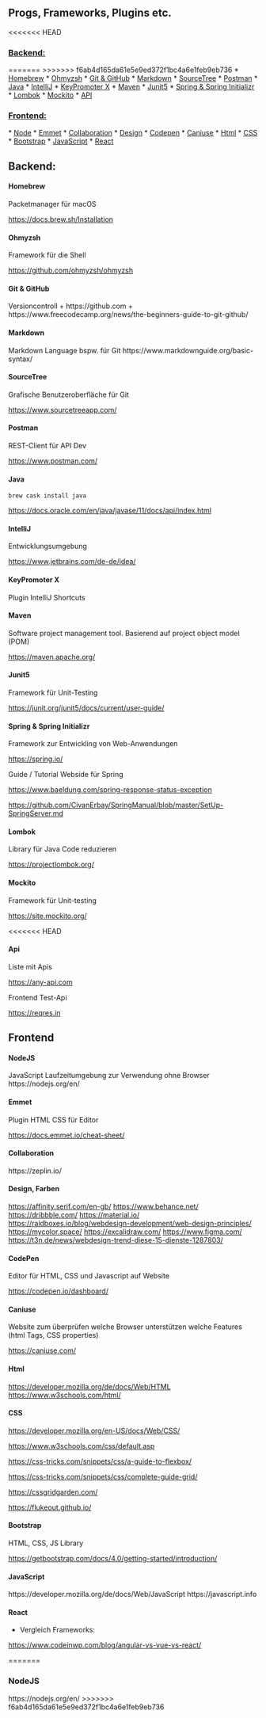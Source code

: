 ## Progs, Frameworks, Plugins etc.
 
<<<<<<< HEAD
 <h3><a href="#backend">Backend:</a></h3>
=======
>>>>>>> f6ab4d165da61e5e9ed372f1bc4a6e1feb9eb736
 * <a href="#homebrew">Homebrew</a>
 * <a href="#zsh">Ohmyzsh</a>
 * <a href="#git">Git & GitHub</a>
 * <a href="#markdown">Markdown</a>
 * <a href="#sourcetree">SourceTree</a>
 * <a href="#postman">Postman</a>
 * <a href="#java">Java</a>
 * <a href="#intelli">IntelliJ</a>
 * <a href="#keyx">KeyPromoter X</a>
 * <a href="#mvn">Maven</a>
 * <a href="#junit">Junit5</a>
 * <a href="#spring">Spring & Spring Initializr</a>
 * <a href="#lombok">Lombok</a>
 * <a href="#mockito">Mockito</a>
 * <a href="#api">API</a>

 
 <h3><a href="#frontend">Frontend:</a></h3>
 * <a href="#node">Node</a>
 * <a href="#emmet">Emmet</a>
 * <a href="#collab">Collaboration</a>
 * <a href="#design">Design</a>
 * <a href="#codepen">Codepen</a>
 * <a href="#caniuse">Caniuse</a>
 * <a href="#html">Html</a>
 * <a href="#css">CSS</a>
 * <a href="#bootstrap">Bootstrap</a>
 * <a href="#js">JavaScript</a>
 * <a href="#react">React</a>
 
 
 <h2 id="backend">Backend:</h2>
 
 <h4 id="homebrew">Homebrew</h4>
 Packetmanager für macOS
 
 https://docs.brew.sh/Installation
 
 <h4 id="zsh">Ohmyzsh</h4>
 Framework für die Shell
 
 https://github.com/ohmyzsh/ohmyzsh
 
 <h4 id="git">Git & GitHub</h4>
 Versioncontroll
 + https://github.com
 + https://www.freecodecamp.org/news/the-beginners-guide-to-git-github/
 
 <h4 id="markdown">Markdown</h4>
 Markdown Language bspw. für Git
 https://www.markdownguide.org/basic-syntax/
 
 <h4 id="sourcetree">SourceTree</h4>
 Grafische Benutzeroberfläche für Git
 
 https://www.sourcetreeapp.com/
 
 <h4 id="postman">Postman</h4>
 REST-Client für API Dev
 
 https://www.postman.com/
 
 <h4 id="java">Java</h4>
 
 <code>brew cask install java</code>
 
 https://docs.oracle.com/en/java/javase/11/docs/api/index.html
 
 
 <h4 id="intelli">IntelliJ</h4>
 Entwicklungsumgebung
 
 https://www.jetbrains.com/de-de/idea/
 
 
 <h4 id="keyx">KeyPromoter X</h4>
  Plugin IntelliJ Shortcuts
 
 
 <h4 id="mvn">Maven</h4>
 Software project management tool. Basierend auf project object model (POM)
 
 https://maven.apache.org/
 
 
 <h4 id="junit">Junit5</h4>
 Framework für Unit-Testing
 
 https://junit.org/junit5/docs/current/user-guide/
 
 
 <h4 id="spring">Spring & Spring Initializr</h4>
 Framework zur Entwickling von Web-Anwendungen
 
 https://spring.io/
 
 Guide / Tutorial Webside für Spring
 
 https://www.baeldung.com/spring-response-status-exception
 
 https://github.com/CivanErbay/SpringManual/blob/master/SetUp-SpringServer.md
 
 
 <h4 id="lombok">Lombok</h4>
 Library für Java Code reduzieren
 
 https://projectlombok.org/
 
 
 <h4 id="mockito">Mockito</h4>
 Framework für Unit-testing
 
 https://site.mockito.org/
 
 
<<<<<<< HEAD
 <h4 id="api">Api</h4>
 
 Liste mit Apis
 
  https://any-api.com
  
  Frontend Test-Api
   
  https://reqres.in
 
 
 
<h2 id="frontend">Frontend</h2>
 
 <h4 id="node">NodeJS</h4>
  JavaScript Laufzeitumgebung zur Verwendung ohne Browser
  https://nodejs.org/en/
  
 <h4 id="emmet">Emmet</h4>
   Plugin HTML CSS für Editor
   
   https://docs.emmet.io/cheat-sheet/
   
 <h4 id="collab">Collaboration</h4>
   https://zeplin.io/
 
 <h4 id="design">Design, Farben</h4>
   
   https://affinity.serif.com/en-gb/
   https://www.behance.net/
   https://dribbble.com/
   https://material.io/
   https://raidboxes.io/blog/webdesign-development/web-design-principles/
   https://mycolor.space/
   https://excalidraw.com/
   https://www.figma.com/
   https://t3n.de/news/webdesign-trend-diese-15-dienste-1287803/
 
  
  <h4 id="codepen">CodePen</h4>
  Editor für HTML, CSS und Javascript auf Website
  
  https://codepen.io/dashboard/
  
  
  <h4 id="caniuse">Caniuse</h4>
  Website zum überprüfen welche Browser unterstützen welche Features (html Tags, CSS properties)
  
  https://caniuse.com/
  
  <h4 id="html">Html</h4>
  
  https://developer.mozilla.org/de/docs/Web/HTML
  https://www.w3schools.com/html/
  
  
  <h4 id="css">CSS</h4>
  
  https://developer.mozilla.org/en-US/docs/Web/CSS/
  
  https://www.w3schools.com/css/default.asp
  
  https://css-tricks.com/snippets/css/a-guide-to-flexbox/
  
  https://css-tricks.com/snippets/css/complete-guide-grid/
  
  https://cssgridgarden.com/
  
  https://flukeout.github.io/
  
  
  <h4 id="bootstrap">Bootstrap</h4>
  HTML, CSS, JS Library
  
  https://getbootstrap.com/docs/4.0/getting-started/introduction/
  
  
  <h4 id="js">JavaScript</h4>
  https://developer.mozilla.org/de/docs/Web/JavaScript
  https://javascript.info
  
  <h4 id="react">React</h4>
  
  - Vergleich Frameworks:
  
  https://www.codeinwp.com/blog/angular-vs-vue-vs-react/
  

  

  
 
    
   
   
   
   

  
=======
 <h3 id="node">NodeJS</h3>
 https://nodejs.org/en/
>>>>>>> f6ab4d165da61e5e9ed372f1bc4a6e1feb9eb736
